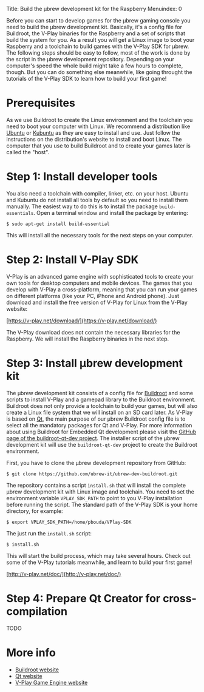 Title: Build the μbrew development kit for the Raspberry
Menuindex: 0

Before you can start to develop games for the μbrew gaming console you need
to build the μbrew development kit. Basically, it's a config file for Buildroot,
the V-Play binaries for the Raspberry and a set of scripts that build the system
for you. As a result you will get a Linux image to boot your Raspberry and
a toolchain to build games with the V-Play SDK for μbrew. The following steps
should be easy to follow, most of the work is done by the script in the μbrew
development repository. Depending on your computer's speed the whole build
might take a few hours to complete, though. But you can do something else
meanwhile, like going throught the tutorials of the V-Play SDK to learn how
to build your first game!


# Prerequisites

As we use Buildroot to create the Linux environment and the toolchain you need
to boot your computer with Linux. We recommend a distribution like
[Ubuntu](http://www.ubuntu.com/) or [Kubuntu](http://www.kubuntu.org/) as they
are easy to install and use. Just follow the instructions on the distribution's
website to install and boot Linux. The computer that you use to build Buildroot
and to create your games later is called the "host".


# Step 1: Install developer tools

You also need a toolchain with compiler, linker, etc. on your host. Ubuntu and
Kubuntu do not install all tools by default so you need to install them
manually. The easiest way to do this is to install the package
`build-essentials`. Open a terminal window and install the package by entering:

    $ sudo apt-get install build-essential

This will install all the necessary tools for the next steps on your computer.


# Step 2: Install V-Play SDK

V-Play is an advanced game engine with sophisticated tools to create your own
tools for desktop computers and mobile devices. The games that you develop
with V-Play a cross-platform, meaning that you can run your games on different
platforms (like your PC, iPhone and Android phone). Just download and install
the free version of V-Play for Linux from the V-Play website:

[https://v-play.net/download/](https://v-play.net/download/)

The V-Play download does not contain the necessary libraries for the Raspberry.
We will install the Raspberry binaries in the next step.


# Step 3: Install μbrew development kit

The μbrew development kit consists of a config file for
[Buildroot](http://buildroot.net/) and some scripts to install V-Play and
a gamepad library to the Buildroot environment. Buildroot does not only provide
a toolchain to build your games, but will also create a Linux file system that
we will install on an SD card later. As V-Play is based on
[Qt](http://www.qt.io/), the main purpose of our μbrew Buildroot config file is
to select all the mandatory packages for Qt and V-Play. For more information
about using Buildroot for Embedded Qt development please visit the [GitHub page
of the buildroot-qt-dev project](https://github.com/pbouda/buildroot-qt-dev).
The installer script of the μbrew development kit will use the
`buildroot-qt-dev` project to create the Buildroot environment.

First, you have to clone the μbrew development repository from GitHub:

    $ git clone https://github.com/ubrew-it/ubrew-dev-buildroot.git

The repository contains a script `install.sh` that will install the complete
μbrew development kit with Linux image and toolchain. You need to set the
environment variable `VPLAY_SDK_PATH` to point to you V-Play installation before
running the script. The standard path of the V-Play SDK is your home directory,
for example:

    $ export VPLAY_SDK_PATH=/home/pbouda/VPlay-SDK

The just run the `install.sh` script:

    $ install.sh

This will start the build process, which may take several hours. Check out
some of the V-Play tutorials meanwhile, and learn to build your first game!

[http://v-play.net/doc/](http://v-play.net/doc/)


# Step 4: Prepare Qt Creator for cross-compilation

TODO


# More info

* [Buildroot website](http://buildroot.net/)
* [Qt website](http://www.qt.io/)
* [V-Play Game Engine website]()